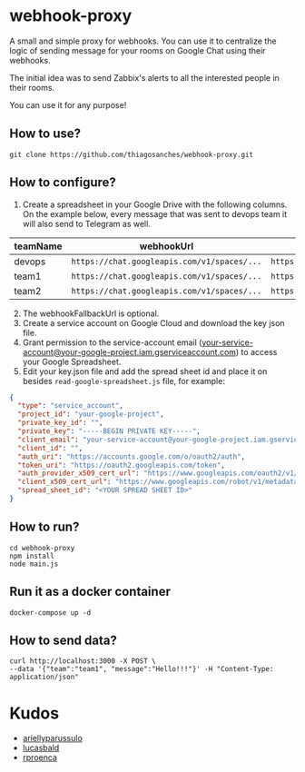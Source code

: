 # webhook-proxy
A small and simple proxy for webhooks. You can use it to centralize the logic of sending message for your rooms on Google Chat using their webhooks. 

The initial idea was to send Zabbix's alerts to all the interested people in their rooms. 

You can use it for any purpose!

## How to use?
```
git clone https://github.com/thiagosanches/webhook-proxy.git
```

## How to configure?
1. Create a spreadsheet in your Google Drive with the following columns. On the example below, every message that was sent to devops team it will also send to Telegram as well.

|teamName|webhookUrl                                    |webhookFallbackUrl               |
|--------|----------------------------------------------|---------------------------------|
|devops  |`https://chat.googleapis.com/v1/spaces/...`   |`https://api.telegram.org/bot...`|
|team1   |`https://chat.googleapis.com/v1/spaces/...`   |`https://api.telegram.org/bot...`|
|team2   |`https://chat.googleapis.com/v1/spaces/...`   |`https://api.telegram.org/bot...`|

2. The webhookFallbackUrl is optional.
3. Create a service account on Google Cloud and download the key json file.
4. Grant permission to the service-account email (your-service-account@your-google-project.iam.gserviceaccount.com) to access your Google Spreadsheet.
5. Edit your key.json file and add the spread sheet id and place it on besides `read-google-spreadsheet.js` file, for example:

```json
{
  "type": "service_account",
  "project_id": "your-google-project",
  "private_key_id": "",
  "private_key": "-----BEGIN PRIVATE KEY-----",
  "client_email": "your-service-account@your-google-project.iam.gserviceaccount.com",
  "client_id": "",
  "auth_uri": "https://accounts.google.com/o/oauth2/auth",
  "token_uri": "https://oauth2.googleapis.com/token",
  "auth_provider_x509_cert_url": "https://www.googleapis.com/oauth2/v1/certs",
  "client_x509_cert_url": "https://www.googleapis.com/robot/v1/metadata/x509/...",
  "spread_sheet_id": "<YOUR SPREAD SHEET ID>"
}
```

## How to run?
```
cd webhook-proxy
npm install
node main.js
```
## Run it as a docker container
`docker-compose up -d`

## How to send data?
```
curl http://localhost:3000 -X POST \
--data '{"team":"team1", "message":"Hello!!!"}' -H "Content-Type: application/json"
```

# Kudos
* [ariellyparussulo](https://github.com/ariellyparussulo)
* [lucasbald](https://github.com/lucasbald)
* [rproenca](https://github.com/rproenca)
